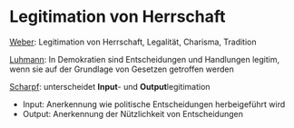 # Legitimation von Herrschaft

<u>Weber</u>: Legitimation von Herrschaft, Legalität, Charisma, Tradition

<u>Luhmann</u>: In Demokratien sind Entscheidungen und Handlungen legitim, wenn sie auf der Grundlage von Gesetzen getroffen werden

<u>Scharpf</u>: unterscheidet **Input**- und **Output**legitimation
- Input: Anerkennung wie politische Entscheidungen herbeigeführt wird
- Output: Anerkennung der Nützlichkeit von Entscheidungen
